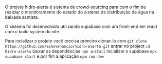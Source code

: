 O projeto hidro-alerta é sistema de crowd-sourcing para com o fim de realziar o monitoramento do estado do sistema de distribuição de água na baixada santista.

O sistema foi desenvolvido utilizando supabase com um front-end em react com o build system do vite.

Para incializar o projeto você precisa primeiro clonar-lo com `git clone https://github.com/echovenancio/hidro-alerta.git`
entrar no projeot `cd hidro-alerta`
baixar as dependências `npm install`
incializar o supabase `npx supabase start`
e por fim a aplicação `npm run dev`
